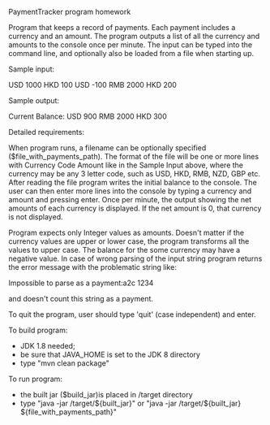 PaymentTracker program
homework

Program that keeps a record of payments. Each payment includes a currency and an amount.
The program outputs a list of all the currency and amounts to the console once per minute. The input can
be typed into the command line, and optionally also be loaded from a file when starting up.

Sample input:

USD 1000
HKD 100
USD -100
RMB 2000
HKD 200

Sample output:

Current Balance:
USD 900
RMB 2000
HKD 300

Detailed requirements:

When program runs, a filename can be optionally specified ($file_with_payments_path). The format of the file will be one or more
lines with Currency Code Amount like in the Sample Input above, where the currency may be any
3 letter code, such as USD, HKD, RMB, NZD, GBP etc. After reading the file program writes the initial balance to the console.
The user can then enter more lines into the console by
typing a currency and amount and pressing enter. Once per minute, the output showing the net amounts of each
currency is displayed. If the net amount is 0, that currency is not displayed.

Program expects only Integer values as amounts.
Doesn't matter if the currency values are upper or lower case, the program transforms all the values to upper case.
The balance for the some currency may have a negative value.
In case of wrong parsing of the input string program returns the error message with the problematic string like:

Impossible to parse as a payment:a2c 1234

and doesn't count this string as a payment.

To quit the program, user should type 'quit' (case independent) and enter.

To build program:
 - JDK 1.8 needed;
 -  be sure that JAVA_HOME is set to the JDK 8 directory
 - type "mvn clean package"

To run program:
 - the built jar ($build_jar)is placed in /target directory
 - type "java -jar /target/${built_jar}" or "java -jar /target/${built_jar} ${file_with_payments_path}"

